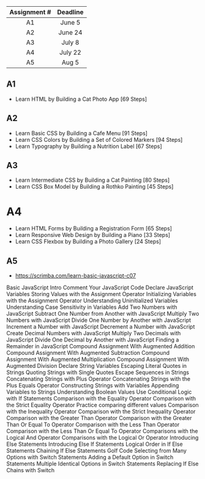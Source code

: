 | Assignment # | Deadline |
| :----------: | :------: |
|      A1      |  June 5  |
|      A2      | June 24  |
|      A3      |  July 8  |
|      A4      | July 22  |
|      A5      |  Aug 5   |

## A1
- Learn HTML by Building a Cat Photo App [69 Steps]

## A2
- Learn Basic CSS by Building a Cafe Menu [91 Steps]
- Learn CSS Colors by Building a Set of Colored Markers [94 Steps]
- Learn Typography by Building a Nutrition Label [67 Steps]
  
## A3
- Learn Intermediate CSS by Building a Cat Painting [80 Steps]
- Learn CSS Box Model by Building a Rothko Painting [45 Steps]

# A4
- Learn HTML Forms by Building a Registration Form [65 Steps]
- Learn Responsive Web Design by Building a Piano [33 Steps]
- Learn CSS Flexbox by Building a Photo Gallery [24 Steps]

## A5

- https://scrimba.com/learn-basic-javascript-c07
  
Basic JavaScript Intro
Comment Your JavaScript Code
Declare JavaScript Variables
Storing Values with the Assignment Operator
Initializing Variables with the Assignment Operator
Understanding Uninitialized Variables
Understanding Case Sensitivity in Variables
Add Two Numbers with JavaScript
Subtract One Number from Another with JavaScript
Multiply Two Numbers with JavaScript
Divide One Number by Another with JavaScript
Increment a Number with JavaScript
Decrement a Number with JavaScript
Create Decimal Numbers with JavaScript
Multiply Two Decimals with JavaScript
Divide One Decimal by Another with JavaScript
Finding a Remainder in JavaScript
Compound Assignment With Augmented Addition
Compound Assignment With Augmented Subtraction
Compound Assignment With Augmented Multiplication
Compound Assignment With Augmented Division
Declare String Variables
Escaping Literal Quotes in Strings
Quoting Strings with Single Quotes
Escape Sequences in Strings
Concatenating Strings with Plus Operator
Concatenating Strings with the Plus Equals Operator
Constructing Strings with Variables
Appending Variables to Strings
Understanding Boolean Values
Use Conditional Logic with If Statements
Comparison with the Equality Operator
Comparison with the Strict Equality Operator
Practice comparing different values
Comparison with the Inequality Operator
Comparison with the Strict Inequality Operator
Comparison with the Greater Than Operator
Comparison with the Greater Than Or Equal To Operator
Comparison with the Less Than Operator
Comparison with the Less Than Or Equal To Operator
Comparisons with the Logical And Operator
Comparisons with the Logical Or Operator
Introducing Else Statements
Introducing Else If Statements
Logical Order in If Else Statements
Chaining If Else Statements
Golf Code
Selecting from Many Options with Switch Statements
Adding a Default Option in Switch Statements
Multiple Identical Options in Switch Statements
Replacing If Else Chains with Switch